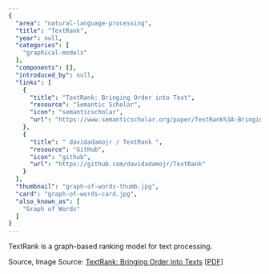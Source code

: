 ```yaml
---
{
  "area": "natural-language-processing",
  "title": "TextRank",
  "year": null,
  "categories": [
    "graphical-models"
  ],
  "components": [],
  "introduced_by": null,
  "links": [
    {
      "title": "TextRank: Bringing Order into Text",
      "resource": "Semantic Scholar",
      "icon": "semanticscholar",
      "url": "https://www.semanticscholar.org/paper/TextRank%3A-Bringing-Order-into-Text-Mihalcea-Tarau/7b95d389bc6affe6a127d53b04bcfd68138f1a1a"
    },
    {
      "title": " davidadamojr / TextRank ",
      "resource": "GitHub",
      "icon": "github",
      "url": "https://github.com/davidadamojr/TextRank"
    }
  ],
  "thumbnail": "graph-of-words-thumb.jpg",
  "card": "graph-of-words-card.jpg",
  "also_known_as": [
    "Graph of Words"
  ]
}
---
```

TextRank is a graph-based ranking model for text processing.

Source, Image Source: [TextRank: Bringing Order into Texts](https://www.semanticscholar.org/paper/TextRank%3A-Bringing-Order-into-Texts-Mihalcea-Tarau/6c0bd61249e7834b451404fe21647ca5730848c7) [[PDF](https://web.eecs.umich.edu/~mihalcea/papers/mihalcea.emnlp04.pdf)]  
